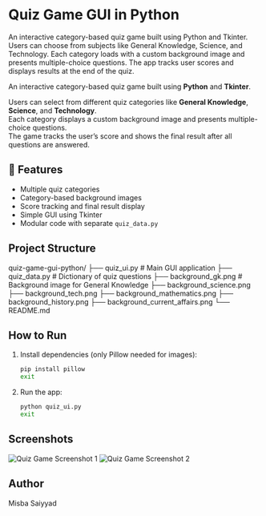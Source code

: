 # Quiz Game GUI in Python

An interactive category-based quiz game built using Python and Tkinter. Users can choose from subjects like General Knowledge, Science, and Technology. Each category loads with a custom background image and presents multiple-choice questions. The app tracks user scores and displays results at the end of the quiz.

An interactive category-based quiz game built using **Python** and **Tkinter**.

Users can select from different quiz categories like **General Knowledge**, **Science**, and **Technology**.  
Each category displays a custom background image and presents multiple-choice questions.  
The game tracks the user’s score and shows the final result after all questions are answered.

## 🔧 Features

- Multiple quiz categories
- Category-based background images
- Score tracking and final result display
- Simple GUI using Tkinter
- Modular code with separate `quiz_data.py`

## Project Structure

quiz-game-gui-python/
├── quiz_ui.py # Main GUI application
├── quiz_data.py # Dictionary of quiz questions
├── background_gk.png # Background image for General Knowledge
├── background_science.png
├── background_tech.png
├── background_mathematics.png
├── background_history.png
├── background_current_affairs.png
└── README.md 


## How to Run

1. Install dependencies (only Pillow needed for images):

   ```bash
   pip install pillow
   exit


2. Run the app:

   ```bash
   python quiz_ui.py
   exit

## Screenshots

![Quiz Game Screenshot 1](Quiz-preview-0.png)
![Quiz Game Screenshot 2](quiz-preview2.png)

## Author

Misba Saiyyad








